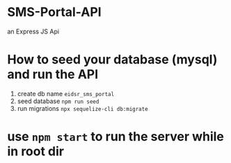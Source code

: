 # SMS-Portal-API
an Express JS Api

# How to seed your database (mysql) and run the API
1. create db name `eidsr_sms_portal`
2. seed database `npm run seed`
3. run migrations `npx sequelize-cli db:migrate`
# use `npm start` to run the server while in root dir